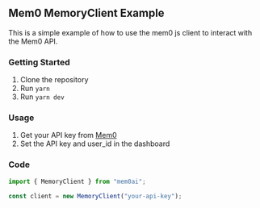 ## Mem0 MemoryClient Example

This is a simple example of how to use the mem0 js client to interact with the Mem0 API.

### Getting Started

1. Clone the repository
2. Run `yarn`
3. Run `yarn dev`

### Usage

1. Get your API key from [Mem0](https://app.mem0.ai)
2. Set the API key and user_id in the dashboard

### Code
```javascript
import { MemoryClient } from "mem0ai";

const client = new MemoryClient("your-api-key");
```
